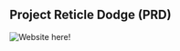 ## Project Reticle Dodge (PRD)

![Website here!](http://argzero.org/)

<!--Whenever you commit to this repository, GitHub Pages will run [Jekyll](https://jekyllrb.com/) to rebuild the pages in your site, from the content in your Markdown files.-->

<!--### Markdown
Markdown is a lightweight and easy-to-use syntax for styling your writing. It includes conventions for-->

<!--Syntax highlighted code block-->

<!--**Bold** and _Italic_ and `Code` text-->

<!--[Link](url) and ![Image](src)-->

<!--For more details see [GitHub Flavored Markdown](https://guides.github.com/features/mastering-markdown/).-->

<!--### Jekyll Themes
Your Pages site will use the layout and styles from the Jekyll theme you have selected in your [repository settings](https://github.com/Argzero/ProjectRD/settings). The name of this theme is saved in the Jekyll `_config.yml` configuration file.-->

<!--### Support or Contact
Having trouble with Pages? Check out our [documentation](https://help.github.com/categories/github-pages-basics/) or [contact support](https://github.com/contact) and we’ll help you sort it out.-->


